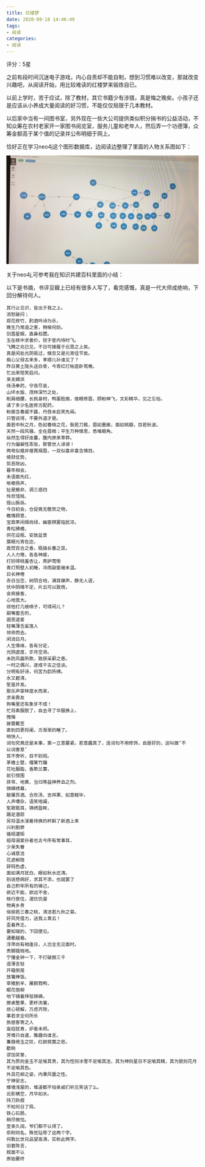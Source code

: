 ```yaml
---
title: 红楼梦
date: 2020-09-18 14:46:49
tags:
- 阅读
categories:
- 阅读
---
```

评分：5星

之前有段时间沉迷电子游戏，内心自责却不能自制，想到习惯难以改变，那就改变兴趣吧，从阅读开始，用比较难读的红楼梦来锻炼自已。

以前上学时，苦于应试，除了教材，其它书籍少有涉猎，真是悔之晚矣。小孩子还是应该从小养成大量阅读的好习惯，不能仅仅局限于几本教材。

以后家中当有一间图书室，另外现在一些大公司提供类似积分捐书的公益活动，不知众筹在农村老家开一家图书阅览室，服务儿童和老年人，然后弄一个功德簿，众筹金额高于某个值的记录并公布明细于网上。

恰好正在学习neo4j这个图形数据库，边阅读边整理了里面的人物关系图如下：

![](/images/2020/红楼梦.jpg)


关于neo4j,可参考我在知识共建百科里面的小结：

以下是书摘，书评豆瓣上已经有很多人写了，看完感慨，真是一代大师成绝响，下回分解待何人。
```
其行止见识，皆出于我之上。
消愁破闷；
观花修竹、酌酒吟诗为乐，
晚生乃常造之客，稍候何妨。
剑眉星眼，直鼻权腮。
玉在椟中求善价，钗于奁内待时飞。
飞腾之兆已见，不日可接履于云霓之上矣。
真是闲处光阴易过，倏忽又是元宵佳节矣。
痴心父母古来多，孝顺儿孙谁见了？
昨日黄土陇头送白骨，今宵红灯帐底卧鸳鸯。
忙出来陪笑启问。
亲支嫡派
侍汤奉药，守丧尽哀，
山环水旋、茂林深竹之处，
削肩细腰，长挑身材，鸭蛋脸面，俊眼修眉，顾盼神飞，文彩精华，见之忘俗。
请了多少名医修方配药，
粉面含春威不露，丹唇未启笑先闻。
只管说得，不要外道才是。
面若中秋之月，色如春晓之花，鬓若刀裁，眉如墨画，面如桃瓣，目若秋波。
天然一段风骚，全在眉梢；平生万种情思，悉堆眼角。
纵然生得好皮囊，腹内原来草莽。
行为偏僻性乖张，那管世人诽谤！
两弯似蹙非蹙罥烟眉，一双似喜非喜含情目。
倚财仗势，
剪恶除凶，
暮年相会，
未语面先红，
咳嗽扬声，
扯是搬非、调三惑四
怜贫惜贱、
摇山振岳。
今日初会，仓促竟无敬贺之物，
瞻情顾意，
宝鼎茶闲烟尚绿，幽窗棋罢指犹凉。
青松拂檐，
供花设瓶、安放盆景
展眼元宵在迩，
鼎焚百合之香，瓶插长春之蕊，
人人力倦，各各神疲，
打扮得桃羞杏让，燕妒莺惭
青灯照壁人初睡，冷雨敲窗被未温。
日长神倦
赤日当空，树阴合地，满耳蝉声，静无人语，
伏中阴晴不定，片云可以致雨，
会宾接客，
心地宽大。
烦他打几根络子，可得闲儿？
甜嘴蜜舌的，
遐思遥爱
轻嘴薄舌奚落人
领命而去。
闲消日月。
人生情缘，各有分定，
光阴虚度，岁月空添。
未防风露所欺，致获采薪之患。
一时之偶兴，遂成千古之佳谈。
分明有好诗，何苦为韵所缚。
水又碧清，
笙笛并发。
那乐声穿林度水而来，
求亲靠友
狗嘴里还有象牙不成！
忙将素服脱了，自去寻了华服换上，
愧悔
披蓑戴笠
直到四更将阑，方渐渐的睡了。
响快人，
词句究竟还是末事，第一立意要紧。若意趣真了，连词句不用修饰，自是好的，这叫做‘不
以词害意’
耳不旁听，目不别视。
茅檐土壁，槿篱竹牖
花吐胭脂，香欺兰蕙，
前引傍围
茯苓、地黄、当归等益神养血之剂。
锦幛绣幕，
献屠苏酒、合欢汤、吉祥果、如意糕毕，
人声嘈杂，语笑喧阗，
笙歌聒耳，锦绣盈眸，
蹑足潜踪
另将温水浸着待换的杯斟了新酒上来
兴利剔弊
循规遵矩
祖母溺爱孙者也古今所有常事耳，
少亲失眷
心诚意洁
花遮柳隐
辞钝色虚，
面如满月犹白，眼如秋水还清。
别说想病好，求其不添，也就罢了
自己积年所有的梯己，
欲近不能，欲远不舍，
晓行夜住，渴饮饥餐
物离乡贵
俏丽若三春之桃，清洁若九秋之菊。
好风凭借力，送我上青云！
歪着养乏。
要知端的，下回便见。
通衢越巷。
浮萍尚有相逢日，人岂全无见面时。
贵脚踏贱地。
宁撞金钟一下，不打破鼓三千
语薄言轻
开箱倒笼
放箸捧饭。
宰猪割羊，屠鹅戮鸭，
眠花宿柳
地下铺着拜毯锦褥。
擦桌整果，更杯洗箸，
烦心顿解，万虑齐除，
事若求全何所乐
旅居客寄之人
龛焰犹青，炉香未烬。
芳情只自遣，雅趣向谁言。
蒹葭倚玉之叹，红颜寂寞之悲。
歇晌
谬加奖誉，
其为质则金玉不足喻其贵，其为性则冰雪不足喻其洁，其为神则星日不足喻其精，其为貌则花月不足喻其色。
外具花柳之姿，内秉风雷之性。
宁神安志，
矮墙浅屋的，难道都不怕亲戚们听见笑话了么。
云影横空，月华如水。
持刀执棍
不知何日了局，
铁心石肠，
稍尽微忱。
至亲久阔，爷们都不认得了。
忝附同名，殊觉玷辱了这两个字。
何敢比世兄品望高清，实称此两字。
旧套陈言，
觌面不认
原始要终
```

